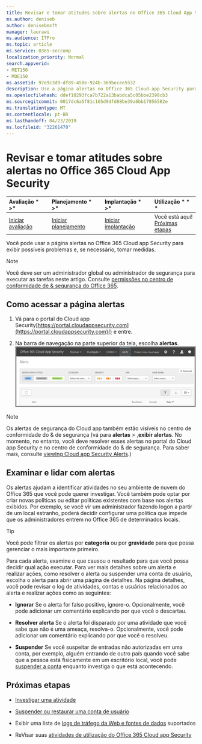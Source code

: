 ```yaml
---
title: Revisar e tomar atitudes sobre alertas no Office 365 Cloud App Security
ms.author: deniseb
author: denisebmsft
manager: laurawi
ms.audience: ITPro
ms.topic: article
ms.service: O365-seccomp
localization_priority: Normal
search.appverid:
- MET150
- MOE150
ms.assetid: 97e9c3d9-df89-458e-924b-369becee5532
description: Use a página alertas no Office 365 Cloud app Security para exibir possíveis problemas e tomar ações. Você pode descartar ou resolver alertas e, se necessário, suspender uma conta de usuário.
ms.openlocfilehash: ddef10293fca7b722a13babdca5c05bbe2398cb3
ms.sourcegitcommit: 0017dc6a5f81c165d9dfd88be39a6bb17856582e
ms.translationtype: MT
ms.contentlocale: pt-BR
ms.lasthandoff: 04/23/2019
ms.locfileid: "32261470"
---
```

# <a name="review-and-take-action-on-alerts-in-office-365-cloud-app-security"></a>Revisar e tomar atitudes sobre alertas no Office 365 Cloud App Security
  
|Avaliação * *\>**|Planejamento * *\>**|Implantação * *\>**|Utilização * * *|
|:-----|:-----|:-----|:-----|
|[Iniciar avaliação](office-365-cas-overview.md) <br/> |[Iniciar planejamento](get-ready-for-office-365-cas.md) <br/> |[Iniciar implantação](turn-on-office-365-cas.md) <br/> |Você está aqui!  <br/> [Próximas etapas](#next-steps) <br/> |
   
Você pode usar a página alertas no Office 365 Cloud app Security para exibir possíveis problemas e, se necessário, tomar medidas.
  
> [!NOTE]
> Você deve ser um administrador global ou administrador de segurança para executar as tarefas neste artigo. Consulte [permissões no centro de conformidade de &amp; segurança do Office 365](permissions-in-the-security-and-compliance-center.md). 
  
## <a name="how-to-get-to-the-alerts-page"></a>Como acessar a página alertas

1. Vá para o portal do Cloud app Security[https://portal.cloudappsecurity.com](https://portal.cloudappsecurity.com)() e entre.
  
2. Na barra de navegação na parte superior da tela, escolha **alertas**.<br/>![Na página alertas, você pode ver os alertas que foram disparados e as ações realizadas.](media/3b53d4c9-4b13-435d-8547-8c0f9ae6b914.png)
 
> [!NOTE]
> Os alertas de segurança do Cloud app também estão visíveis no centro de conformidade do & de segurança (vá para **alertas** > ,**exibir alertas**. No momento, no entanto, você deve resolver esses alertas no portal do Cloud app Security e no centro de conformidade do & de segurança. Para saber mais, consulte [viewIng Cloud app Security Alerts](alert-policies.md#viewing-cloud-app-security-alerts).) 
 
## <a name="review-and-handle-alerts"></a>Examinar e lidar com alertas

Os alertas ajudam a identificar atividades no seu ambiente de nuvem do Office 365 que você pode querer investigar. Você também pode optar por criar novas políticas ou editar políticas existentes com base nos alertas exibidos. Por exemplo, se você vir um administrador fazendo logon a partir de um local estranho, poderá decidir configurar uma política que impede que os administradores entrem no Office 365 de determinados locais.
  
> [!TIP]
> Você pode filtrar os alertas por **categoria** ou por **gravidade** para que possa gerenciar o mais importante primeiro. 
  
Para cada alerta, examine o que causou o resultado para que você possa decidir qual ação executar. Para ver mais detalhes sobre um alerta e realizar ações, como resolver o alerta ou suspender uma conta de usuário, escolha o alerta para abrir uma página de detalhes. Na página detalhes, você pode revisar o log de atividades, contas e usuários relacionados ao alerta e realizar ações como as seguintes:
  
- **Ignorar** Se o alerta for falso positivo, ignore-o. Opcionalmente, você pode adicionar um comentário explicando por que você o descartau. 
    
- **Resolver alerta** Se o alerta foi disparado por uma atividade que você sabe que não é uma ameaça, resolva-o. Opcionalmente, você pode adicionar um comentário explicando por que você o resolveu. 
    
- **Suspender** Se você suspeitar de entradas não autorizadas em uma conta, por exemplo, alguém entrando de outro país quando você sabe que a pessoa está fisicamente em um escritório local, você pode [suspender a conta](suspend-or-restore-an-account-in-ocas.md) enquanto investiga o que está acontecendo. 
    
## <a name="next-steps"></a>Próximas etapas

- [Investigar uma atividade](investigate-an-activity-in-office-365-cas.md)
    
- [Suspender ou restaurar uma conta de usuário](suspend-or-restore-an-account-in-ocas.md)
    
- Exibir uma lista de [logs de tráfego da Web e fontes de dados](web-traffic-logs-and-data-sources-for-ocas.md) suportados
    
- ReVisar suas [atividades de utilização do Office 365 Cloud app Security](utilization-activities-for-ocas.md)
    

